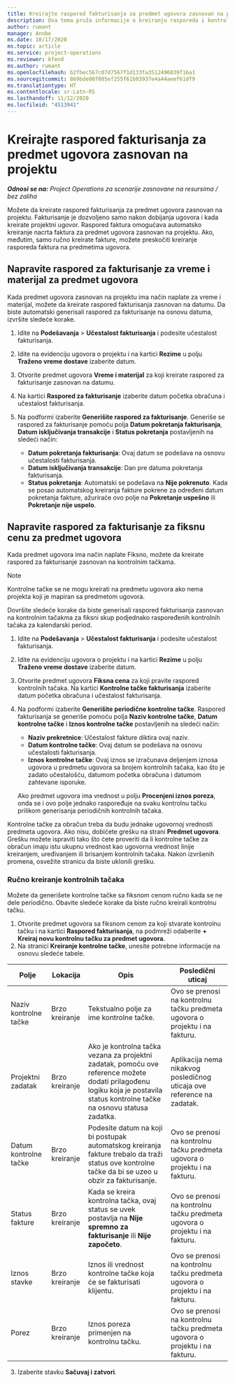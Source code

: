```yaml
---
title: Kreirajte raspored fakturisanja za predmet ugovora zasnovan na projektu
description: Ova tema pruža informacije o kreiranju rasporeda i kontrolnih tačaka fakturisanja na predmetima ugovora.
author: rumant
manager: Annbe
ms.date: 10/17/2020
ms.topic: article
ms.service: project-operations
ms.reviewer: kfend
ms.author: rumant
ms.openlocfilehash: b2fbec567c07d7567f1d133fa3512496039f16a1
ms.sourcegitcommit: 869bde007805ef255f61b03937e4a44aeef61df9
ms.translationtype: HT
ms.contentlocale: sr-Latn-RS
ms.lasthandoff: 11/12/2020
ms.locfileid: "4513941"
---
```

# <a name="create-an-invoice-schedule-on-a-project-based-contract-line"></a>Kreirajte raspored fakturisanja za predmet ugovora zasnovan na projektu 

_**Odnosi se na:** Project Operations za scenarije zasnovane na resursima / bez zaliha_

Možete da kreirate raspored fakturisanja za predmet ugovora zasnovan na projektu. Fakturisanje je dozvoljeno samo nakon dobijanja ugovora i kada kreirate projektni ugovor. Raspored faktura omogućava automatsko kreiranje nacrta faktura za predmet ugovora zasnovan na projektu. Ako, međutim, samo ručno kreirate fakture, možete preskočiti kreiranje rasporeda faktura na predmetima ugovora.

## <a name="create-a-time-and-material-invoice-schedule-for-a-contract-line"></a>Napravite raspored za fakturisanje za vreme i materijal za predmet ugovora

Kada predmet ugovora zasnovan na projektu ima način naplate za vreme i materijal, možete da kreirate raspored fakturisanja zasnovan na datumu. Da biste automatski generisali raspored za fakturisanje na osnovu datuma, izvršite sledeće korake.

1. Idite na **Podešavanja** > **Učestalost fakturisanja** i podesite učestalost fakturisanja.
2. Idite na evidenciju ugovora o projektu i na kartici **Rezime** u polju **Traženo vreme dostave** izaberite datum.
3. Otvorite predmet ugovora **Vreme i materijal** za koji kreirate raspored za fakturisanje zasnovan na datumu. 
4. Na kartici **Raspored za fakturisanje** izaberite datum početka obračuna i učestalost fakturisanja.
5. Na podformi izaberite **Generišite raspored za fakturisanje**. Generiše se raspored za fakturisanje pomoću polja **Datum pokretanja fakturisanja**, **Datum isključivanja transakcije** i **Status pokretanja** postavljenih na sledeći način:

    - **Datum pokretanja fakturisanja**: Ovaj datum se podešava na osnovu učestalosti fakturisanja.
    - **Datum isključivanja transakcije**: Dan pre datuma pokretanja fakturisanja.
    - **Status pokretanja**: Automatski se podešava na **Nije pokrenuto**. Kada se posao automatskog kreiranja fakture pokrene za određeni datum pokretanja fakture, ažuriraće ovo polje na **Pokretanje uspešno** ili **Pokretanje nije uspelo**.

## <a name="create-a-fixed-price-invoice-schedule-for-a-contract-line"></a>Napravite raspored za fakturisanje za fiksnu cenu za predmet ugovora

Kada predmet ugovora ima način naplate Fiksno, možete da kreirate raspored za fakturisanje zasnovan na kontrolnim tačkama. 

> [!NOTE]
> Kontrolne tačke se ne mogu kreirati na predmetu ugovora ako nema projekta koji je mapiran sa predmetom ugovora.

Dovršite sledeće korake da biste generisali raspored fakturisanja zasnovan na kontrolnim tačakma za fiksni skup podjednako raspoređenih kontrolnih tačaka za kalendarski period.

1. Idite na **Podešavanja** > **Učestalost fakturisanja** i podesite učestalost fakturisanja.
2. Idite na evidenciju ugovora o projektu i na kartici **Rezime** u polju **Traženo vreme dostave** izaberite datum.
3. Otvorite predmet ugovora **Fiksna cena** za koji pravite raspored kontrolnih tačaka. Na kartici **Kontrolne tačke fakturisanja** izaberite datum početka obračuna i učestalost fakturisanja. 
4. Na podformi izaberite **Generišite periodične kontrolne tačke**. Raspored fakturisanja se generiše pomoću polja **Naziv kontrolne tačke**, **Datum kontrolne tačke** i **Iznos kontrolne tačke** postavljenih na sledeći način:

    - **Naziv prekretnice**: Učestalost fakture diktira ovaj naziv.
    - **Datum kontrolne tačke**: Ovaj datum se podešava na osnovu učestalosti fakturisanja.
    - **Iznos kontrolne tačke**: Ovaj iznos se izračunava deljenjem iznosa ugovora u predmetu ugovora sa brojem kontrolnih tačaka, kao što je zadato učestalošću, datumom početka obračuna i datumom zahtevane isporuke.

    Ako predmet ugovora ima vrednost u polju **Procenjeni iznos poreza**, onda se i ovo polje jednako raspoređuje na svaku kontrolnu tačku prilikom generisanja periodičnih kontrolnih tačaka.

Kontrolne tačke za obračun treba da budu jednake ugovornoj vrednosti predmeta ugovora. Ako nisu, dobićete grešku na strani **Predmet ugovora**. Grešku možete ispraviti tako što ćete proveriti da li kontrolne tačke za obračun imaju istu ukupnu vrednost kao ugovorna vrednost linije kreiranjem, uređivanjem ili brisanjem kontrolnih tačaka. Nakon izvršenih promena, osvežite stranicu da biste uklonili grešku.

### <a name="manually-create-milestones"></a>Ručno kreiranje kontrolnih tačaka

Možete da generišete kontrolne tačke sa fiksnom cenom ručno kada se ne dele periodično. Obavite sledeće korake da biste ručno kreirali kontrolnu tačku.

1. Otvorite predmet ugovora sa fiksnom cenom za koji stvarate kontrolnu tačku i na kartici **Raspored fakturisanja**, na podmreži odaberite **+ Kreiraj novu kontrolnu tačku za predmet ugovora**. 
2. Na stranici **Kreiranje kontrolne tačke**, unesite potrebne informacije na osnovu sledeće tabele.

| Polje | Lokacija | Opis | Posledični uticaj |
| --- | --- | --- | --- |
| Naziv kontrolne tačke | Brzo kreiranje | Tekstualno polje za ime kontrolne tačke. | Ovo se prenosi na kontrolnu tačku predmeta ugovora o projektu i na fakturu. |
| Projektni zadatak | Brzo kreiranje | Ako je kontrolna tačka vezana za projektni zadatak, pomoću ove reference možete dodati prilagođenu logiku koja je postavila status kontrolne tačke na osnovu statusa zadatka. | Aplikacija nema nikakvog posledičnog uticaja ove reference na zadatak. |
| Datum kontrolne tačke | Brzo kreiranje | Podesite datum na koji bi postupak automatskog kreiranja fakture trebalo da traži status ove kontrolne tačke da bi se uzeo u obzir za fakturisanje. | Ovo se prenosi na kontrolnu tačku predmeta ugovora o projektu i na fakturu. |
| Status fakture | Brzo kreiranje | Kada se kreira kontrolna tačka, ovaj status se uvek postavlja na **Nije spremno za fakturisanje** ili **Nije započeto**. | Ovo se prenosi na kontrolnu tačku predmeta ugovora o projektu i na fakturu. |
| Iznos stavke | Brzo kreiranje | Iznos ili vrednost kontrolne tačke koja će se fakturisati klijentu. | Ovo se prenosi na kontrolnu tačku predmeta ugovora o projektu i na fakturu. |
| Porez | Brzo kreiranje | Iznos poreza primenjen na kontrolnu tačku. | Ovo se prenosi na kontrolnu tačku predmeta ugovora o projektu i na fakturu. |

3. Izaberite stavku **Sačuvaj i zatvori**.
